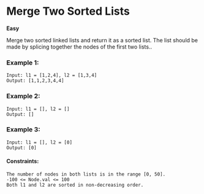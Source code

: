 # Merge Two Sorted Lists

**Easy**


Merge two sorted linked lists and return it as a sorted list. The list should be made by splicing together the nodes of the first two lists..

 

### Example 1:
```
Input: l1 = [1,2,4], l2 = [1,3,4]
Output: [1,1,2,3,4,4]
```
### Example 2:
```
Input: l1 = [], l2 = []
Output: []
```
### Example 3:
```
Input: l1 = [], l2 = [0]
Output: [0]
```

#### Constraints:
```
The number of nodes in both lists is in the range [0, 50].
-100 <= Node.val <= 100
Both l1 and l2 are sorted in non-decreasing order.
```